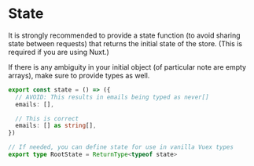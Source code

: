 ---
---

# State

It is strongly recommended to provide a state function (to avoid sharing state between requests) that returns the initial state of the store. (This is required if you are using Nuxt.)

If there is any ambiguity in your initial object (of particular note are empty arrays), make sure to provide types as well.

```ts
export const state = () => ({
  // AVOID: This results in emails being typed as never[]
  emails: [],

  // This is correct
  emails: [] as string[],
})

// If needed, you can define state for use in vanilla Vuex types
export type RootState = ReturnType<typeof state>
```
